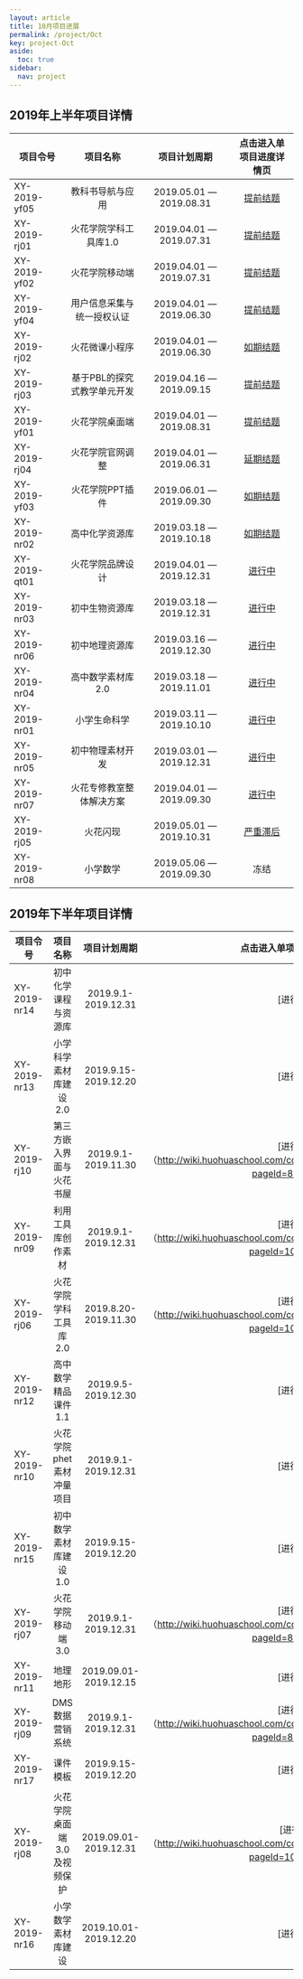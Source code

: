 ```yaml
---
layout: article
title: 10月项目进展
permalink: /project/Oct
key: project-Oct
aside:
  toc: true
sidebar:
  nav: project
---
```


<bro/><bro/>

## 2019年上半年项目详情

| 项目令号       |  项目名称  |项目计划周期  |   点击进入单项目进度详情页  |
|-------------  |:------:|:------:|:------:|
|XY-2019-yf05   |教科书导航与应用	|2019.05.01 — 2019.08.31|[提前结题](http://wiki.huohuaschool.com/confluence/pages/viewpage.action?pageId=3703639)|
|XY-2019-rj01   |火花学院学科工具库1.0	|2019.04.01 — 2019.07.31|[提前结题](http://wiki.huohuaschool.com/confluence/pages/viewpage.action?pageId=1376905)|
|XY-2019-yf02   |火花学院移动端	|2019.04.01 — 2019.07.31|[提前结题](http://wiki.huohuaschool.com/confluence/pages/viewpage.action?pageId=2688038)|
|XY-2019-yf04   |用户信息采集与统一授权认证	|2019.04.01 — 2019.06.30|[提前结题](http://wiki.huohuaschool.com/confluence/pages/viewpage.action?pageId=2687042)|
|XY-2019-rj02   |火花微课小程序	|2019.04.01 — 2019.06.30|[如期结题](http://wiki.huohuaschool.com/confluence/pages/viewpage.action?pageId=2687188)|
|XY-2019-rj03   |基于PBL的探究式教学单元开发|2019.04.16 — 2019.09.15|[提前结题](http://wiki.huohuaschool.com/confluence/pages/viewpage.action?pageId=3703753)|
|XY-2019-yf01   |火花学院桌面端|2019.04.01 — 2019.08.31|[提前结题](http://wiki.huohuaschool.com/confluence/pages/viewpage.action?pageId=3702917)|
|XY-2019-rj04   |火花学院官网调整|2019.04.01 — 2019.06.31|[延期结题](http://wiki.huohuaschool.com/confluence/pages/viewpage.action?pageId=2687307)|
|XY-2019-yf03   |火花学院PPT插件|2019.06.01 — 2019.09.30|[如期结题](http://wiki.huohuaschool.com/confluence/pages/viewpage.action?pageId=3703147)|
|XY-2019-nr02   |高中化学资源库|2019.03.18 — 2019.10.18|[如期结题](http://wiki.huohuaschool.com/confluence/pages/viewpage.action?pageId=3703765)|
|XY-2019-qt01   |火花学院品牌设计|2019.04.01 — 2019.12.31|[进行中](http://wiki.huohuaschool.com/confluence/pages/viewpage.action?pageId=3703396)|
|XY-2019-nr03   |初中生物资源库|2019.03.18 — 2019.12.31|[进行中](http://wiki.huohuaschool.com/confluence/pages/viewpage.action?pageId=3703783)|
|XY-2019-nr06   |初中地理资源库|2019.03.16 — 2019.12.30|[进行中](http://wiki.huohuaschool.com/confluence/pages/viewpage.action?pageId=3703799)|
|XY-2019-nr04   |高中数学素材库2.0|2019.03.18 — 2019.11.01|[进行中](http://wiki.huohuaschool.com/confluence/pages/viewpage.action?pageId=3703788)|
|XY-2019-nr01   |小学生命科学|2019.03.11 — 2019.10.10|[进行中](http://wiki.huohuaschool.com/confluence/pages/viewpage.action?pageId=3703778)|
|XY-2019-nr05   |初中物理素材开发|2019.03.01 — 2019.12.31|[进行中](http://wiki.huohuaschool.com/confluence/pages/viewpage.action?pageId=3703794)|
|XY-2019-nr07   |火花专修教室整体解决方案|2019.04.01 — 2019.09.30|[进行中](http://wiki.huohuaschool.com/confluence/pages/viewpage.action?pageId=3703804)|
|XY-2019-rj05   |火花闪现|2019.05.01 — 2019.10.31|[严重滞后](http://wiki.huohuaschool.com/confluence/pages/viewpage.action?pageId=3703774)|
|XY-2019-nr08   |小学数学|2019.05.06 — 2019.09.30|冻结|

## 2019年下半年项目详情 

| 项目令号       |  项目名称  |项目计划周期  |   点击进入单项目进度详情页  |
|-------------  |:------:|:------:|:------:|
|XY-2019-nr14   |初中化学课程与资源库	|2019.9.1-2019.12.31|[进行中]|
|XY-2019-nr13  |小学科学素材库建设2.0	|2019.9.15-2019.12.20|[进行中]|
|XY-2019-rj10  |第三方嵌入界面与火花书屋  |2019.9.1-2019.11.30|[进行中]（http://wiki.huohuaschool.com/confluence/pages/viewpage.action?pageId=8782388）|
|XY-2019-nr09  |利用工具库创作素材	  |2019.9.1-2019.12.31|[进行中]（http://wiki.huohuaschool.com/confluence/pages/viewpage.action?pageId=10256465）|
|XY-2019-rj06  |火花学院学科工具库2.0	  |2019.8.20-2019.11.30|[进行中]（http://wiki.huohuaschool.com/confluence/pages/viewpage.action?pageId=10256688）|
|XY-2019-nr12  |高中数学精品课件1.1  |2019.9.5-2019.12.30|[进行中]|
|XY-2019-nr10 |火花学院phet素材冲量项目 |2019.9.1-2019.12.31|[进行中]|
|XY-2019-nr15 |初中数学素材库建设1.0	 |	2019.9.15-2019.12.20|[进行中]|
|XY-2019-rj07 |火花学院移动端3.0	 |2019.9.1-2019.12.31|[进行中]（http://wiki.huohuaschool.com/confluence/pages/viewpage.action?pageId=8782446）|
|XY-2019-nr11 |地理地形	 |2019.09.01-2019.12.15|[进行中]|
|XY-2019-rj09 |DMS数据营销系统	 |2019.9.1-2019.12.31|[进行中]（http://wiki.huohuaschool.com/confluence/pages/viewpage.action?pageId=8782467）|
|XY-2019-nr17 |课件模板	 |2019.9.15-2019.12.20|[进行中]|
|XY-2019-rj08 |火花学院桌面端3.0及视频保护	 |2019.09.01-2019.12.31|[进行中（http://wiki.huohuaschool.com/confluence/pages/viewpage.action?pageId=10256433）|
|XY-2019-nr16 |小学数学素材库建设	 |2019.10.01-2019.12.20|[进行中]|





